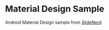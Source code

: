 # Material Design Sample

Android Material Design sample from [SlideNerd](https://github.com/slidenerd/materialtest)
